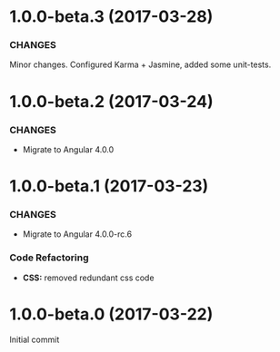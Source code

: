 # 1.0.0-beta.3 (2017-03-28)

### CHANGES

Minor changes. Configured Karma + Jasmine, added some unit-tests.

# 1.0.0-beta.2 (2017-03-24)

### CHANGES

* Migrate to Angular 4.0.0
 
# 1.0.0-beta.1 (2017-03-23)

### CHANGES

* Migrate to Angular 4.0.0-rc.6

### Code Refactoring

* **CSS:** removed redundant css code


# 1.0.0-beta.0 (2017-03-22)

Initial commit
